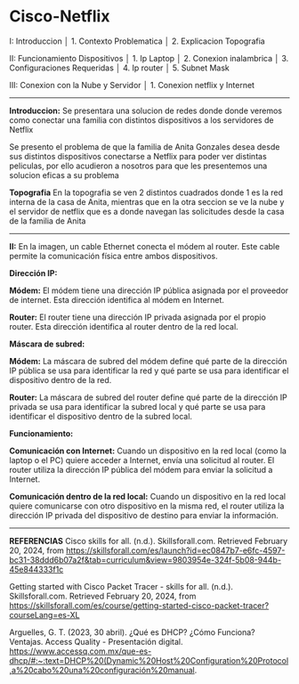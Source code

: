 # Cisco-Netflix

I: Introduccion
│ 1. Contexto Problematica
│  2. Explicacion Topografia

II: Funcionamiento Dispositivos
│  1. Ip Laptop
│   2. Conexion inalambrica
│    3. Configuraciones Requeridas
│     4. Ip router
│      5. Subnet Mask


III: Conexion con la Nube y Servidor
│ 1. Conexion netflix y Internet

--------------------------------------------------------
**Introduccion:**
Se presentara una solucion de redes donde donde veremos como conectar una familia con distintos dispositivos a los servidores de Netflix

Se presento el problema de que la familia de Anita Gonzales desea desde sus distintos dispositivos conectarse a Netflix para poder ver distintas peliculas, por ello acudieron a nosotros para que les presentemos una solucion eficas a su problema


**Topografia**
En la topografia se ven 2 distintos cuadrados donde 1 es la red interna de la casa de Anita, mientras que en la otra seccion se ve la nube y el servidor de netflix que es a donde navegan las solicitudes desde
la casa de la familia de Anita

---------------------------------------------------------

**II:**
En la imagen, un cable Ethernet conecta el módem al router. Este cable permite la comunicación física entre ambos dispositivos.

**Dirección IP:**

**Módem:** El módem tiene una dirección IP pública asignada por el proveedor de internet. Esta dirección identifica al módem en Internet.

**Router:** El router tiene una dirección IP privada asignada por el propio router. Esta dirección identifica al router dentro de la red local.


**Máscara de subred:**

**Módem:** La máscara de subred del módem define qué parte de la dirección IP pública se usa para identificar la red y qué parte se usa para identificar el dispositivo dentro de la red.

**Router:** La máscara de subred del router define qué parte de la dirección IP privada se usa para identificar la subred local y qué parte se usa para identificar el dispositivo dentro de la subred local.



**Funcionamiento:**

**Comunicación con Internet:** Cuando un dispositivo en la red local (como la laptop o el PC) quiere acceder a Internet, envía una solicitud al router. El router utiliza la dirección IP pública del módem para enviar la solicitud a Internet.

**Comunicación dentro de la red local:** Cuando un dispositivo en la red local quiere comunicarse con otro dispositivo en la misma red, el router utiliza la dirección IP privada del dispositivo de destino para enviar la información.




---------------------------------------------------------

**REFERENCIAS**
Cisco skills for all. (n.d.). Skillsforall.com. Retrieved February 20, 2024, from 
https://skillsforall.com/es/launch?id=ec0847b7-e6fc-4597-bc31-38ddd6b07a2f&tab=curriculum&view=9803954e-324f-5b08-944b-45e844333f1c


Getting started with Cisco Packet Tracer - skills for all. (n.d.). Skillsforall.com. Retrieved February 20, 2024, from
https://skillsforall.com/es/course/getting-started-cisco-packet-tracer?courseLang=es-XL


Arguelles, G. T. (2023, 30 abril). ¿Qué es DHCP? ¿Cómo Funciona? Ventajas. Access Quality - Presentación digital. https://www.accessq.com.mx/que-es-dhcp/#:~:text=DHCP%20(Dynamic%20Host%20Configuration%20Protocol,a%20cabo%20una%20configuración%20manual.
  
